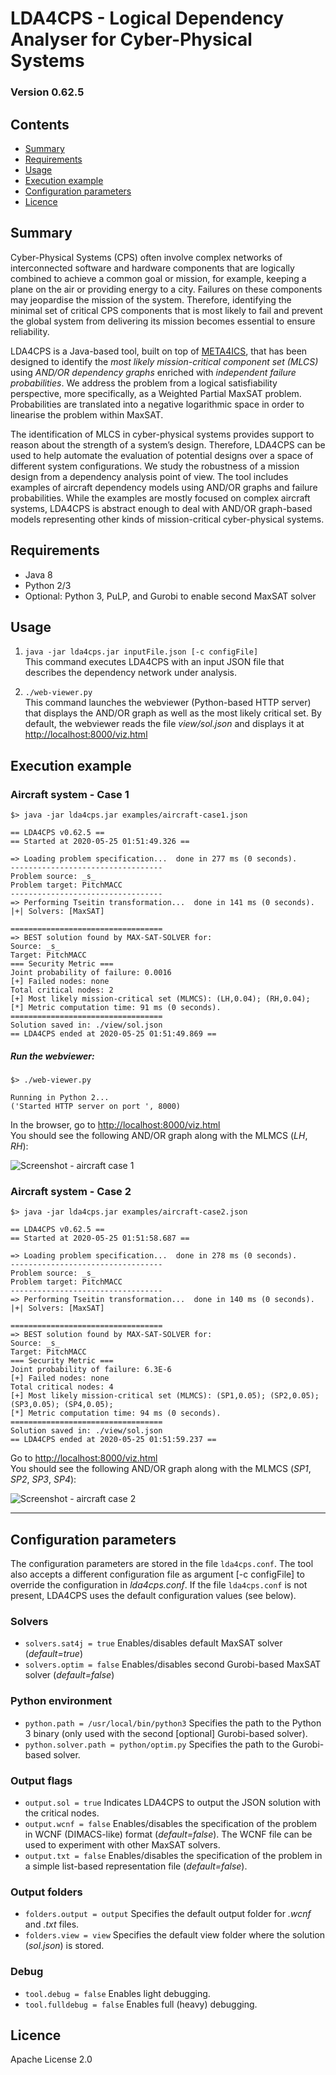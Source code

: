 # LDA4CPS - Logical Dependency Analyser for Cyber-Physical Systems
### Version 0.62.5


## Contents
- [Summary](#summary)
- [Requirements](#requirements)
- [Usage](#usage)
- [Execution example](#execution-example)
- [Configuration parameters](#configuration-parameters)
- [Licence](#licence)

## Summary
Cyber-Physical Systems (CPS) often involve complex networks of interconnected software and hardware components that are logically combined to achieve a common goal or mission, for example, keeping a plane on the air or providing energy to a city. Failures on these components may jeopardise the mission of the system. Therefore, identifying the minimal set of critical CPS components that is most likely to fail and prevent the global system from delivering its mission becomes essential to ensure reliability.

LDA4CPS is a Java-based tool, built on top of [META4ICS](https://github.com/mbarrere/meta4ics), that has been designed to identify the *most likely mission-critical component set (MLCS)* using *AND/OR dependency graphs* enriched with *independent failure probabilities*. We address the problem from a logical satisfiability perspective, more specifically, as a Weighted Partial MaxSAT problem. Probabilities are translated into a negative logarithmic space in order to linearise the problem within MaxSAT.

The identification of MLCS in cyber-physical systems provides support to reason about the strength of a system’s design.
Therefore, LDA4CPS can be used to help automate the evaluation of potential designs over a space of different system configurations.
We study the robustness of a mission design from a dependency analysis point of view.
The tool includes examples of aircraft dependency models using AND/OR graphs and failure probabilities.
While the examples are mostly focused on complex aircraft systems, LDA4CPS is abstract enough to deal with AND/OR graph-based models representing other kinds of mission-critical cyber-physical systems.


## Requirements
* Java 8
* Python 2/3
* Optional: Python 3, PuLP, and Gurobi to enable second MaxSAT solver

## Usage

1. ```java -jar lda4cps.jar inputFile.json [-c configFile]```  
This command executes LDA4CPS with an input JSON file that describes the dependency network under analysis.

2. ```./web-viewer.py```  
This command launches the webviewer (Python-based HTTP server) that displays the AND/OR graph as well as the most likely critical set.
By default, the webviewer reads the file *view/sol.json* and displays it at [http://localhost:8000/viz.html](http://localhost:8000/viz.html)



## Execution example

### Aircraft system - Case 1
```
$> java -jar lda4cps.jar examples/aircraft-case1.json
```
```
== LDA4CPS v0.62.5 ==
== Started at 2020-05-25 01:51:49.326 ==

=> Loading problem specification...  done in 277 ms (0 seconds).
----------------------------------
Problem source: _s_
Problem target: PitchMACC
----------------------------------
=> Performing Tseitin transformation...  done in 141 ms (0 seconds).
|+| Solvers: [MaxSAT]

==================================
=> BEST solution found by MAX-SAT-SOLVER for:
Source: _s_
Target: PitchMACC
=== Security Metric ===
Joint probability of failure: 0.0016
[+] Failed nodes: none
Total critical nodes: 2
[+] Most likely mission-critical set (MLMCS): (LH,0.04); (RH,0.04);
[*] Metric computation time: 91 ms (0 seconds).
==================================
Solution saved in: ./view/sol.json
== LDA4CPS ended at 2020-05-25 01:51:49.869 ==
```

##### Run the webviewer:
```
$> ./web-viewer.py
```
```
Running in Python 2...
('Started HTTP server on port ', 8000)
```
In the browser, go to [http://localhost:8000/viz.html](http://localhost:8000/viz.html)  
You should see the following AND/OR graph along with the MLMCS (*LH*, *RH*):

![Screenshot - aircraft case 1](https://github.com/mbarrere/lda4cps/blob/master/screenshots/aircraft-case1.png)



### Aircraft system - Case 2
```
$> java -jar lda4cps.jar examples/aircraft-case2.json
```
```
== LDA4CPS v0.62.5 ==
== Started at 2020-05-25 01:51:58.687 ==

=> Loading problem specification...  done in 278 ms (0 seconds).
----------------------------------
Problem source: _s_
Problem target: PitchMACC
----------------------------------
=> Performing Tseitin transformation...  done in 140 ms (0 seconds).
|+| Solvers: [MaxSAT]

==================================
=> BEST solution found by MAX-SAT-SOLVER for:
Source: _s_
Target: PitchMACC
=== Security Metric ===
Joint probability of failure: 6.3E-6
[+] Failed nodes: none
Total critical nodes: 4
[+] Most likely mission-critical set (MLMCS): (SP1,0.05); (SP2,0.05); (SP3,0.05); (SP4,0.05);
[*] Metric computation time: 94 ms (0 seconds).
==================================
Solution saved in: ./view/sol.json
== LDA4CPS ended at 2020-05-25 01:51:59.237 ==
```
Go to [http://localhost:8000/viz.html](http://localhost:8000/viz.html)  
You should see the following AND/OR graph along with the MLMCS (*SP1*, *SP2*, *SP3*, *SP4*):

![Screenshot - aircraft case 2](https://github.com/mbarrere/lda4cps/blob/master/screenshots/aircraft-case2.png)

---

## Configuration parameters
The configuration parameters are stored in the file `lda4cps.conf`.
The tool also accepts a different configuration file as argument [-c configFile] to override the configuration in *lda4cps.conf*. If the file `lda4cps.conf` is not present, LDA4CPS uses the default configuration values (see below).

### Solvers
* ```solvers.sat4j = true``` Enables/disables default MaxSAT solver (*default=true*)
* ```solvers.optim = false``` Enables/disables second Gurobi-based MaxSAT solver (*default=false*)

### Python environment
* ```python.path = /usr/local/bin/python3``` Specifies the path to the Python 3 binary (only used with the second [optional] Gurobi-based solver).
* ```python.solver.path = python/optim.py``` Specifies the path to the Gurobi-based solver.

### Output flags
* ```output.sol = true``` Indicates LDA4CPS to output the JSON solution with the critical nodes.
* ```output.wcnf = false``` Enables/disables the specification of the problem in WCNF (DIMACS-like) format (*default=false*). The WCNF file can be used to experiment with other MaxSAT solvers.
* ```output.txt = false``` Enables/disables the specification of the problem in a simple list-based representation file (*default=false*).


### Output folders
* ```folders.output = output``` Specifies the default output folder for *.wcnf* and *.txt* files.
* ```folders.view = view``` Specifies the default view folder where the solution (*sol.json*) is stored.

### Debug
* ```tool.debug = false``` Enables light debugging.
* ```tool.fulldebug = false``` Enables full (heavy) debugging.

## Licence
Apache License 2.0

